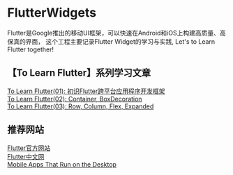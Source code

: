 # FlutterWidgets

Flutter是Google推出的移动UI框架，可以快速在Android和iOS上构建高质量、高保真的界面，
这个工程主要记录Flutter Widget的学习与实践, Let's to Learn Flutter together!

## 【To Learn Flutter】系列学习文章

[To Learn Flutter(01): 初识Flutter跨平台应用程序开发框架](https://github.com/sunfusheng/FlutterWidgets/blob/master/posts/01_To_Learn_Flutter.md)  
[To Learn Flutter(02): Container, BoxDecoration](https://github.com/sunfusheng/FlutterWidgets/blob/master/posts/02_Container_BoxDecoration.md)  
[To Learn Flutter(03): Row, Column, Flex, Expanded](https://github.com/sunfusheng/FlutterWidgets/blob/master/posts/03_Row_Column_Flex_Expanded.md)

## 推荐网站

[Flutter官方网站](https://flutter.io/)  
[Flutter中文网](https://flutterchina.club/)  
[Mobile Apps That Run on the Desktop](https://feather-apps.com/)